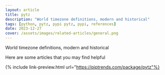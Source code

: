 ```yaml
---
layout: article
title: pytz
description: "World timezone definitions, modern and historical"
tags: [python, pytz, pypi pytz, pypi, references]
date: 2023-12-27
cover: /assets/images/related-articles/general.png
---
```


World timezone definitions, modern and historical

Here are some articles that you may find helpful

{% include link-preview.html url="https://piptrends.com/package/pytz"%}